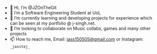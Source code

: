 - 👋 Hi, I’m @JZOnTheGit
- 👀 I’m a Software Engineering Student at UoL
- 🌱 I’m currently learning and developing projects for experience which can be seen at my portfolio @ j-singh.net.
- 💞️ I’m looking to collaborate on Music collabs, games and many other projects
- 📫 How to reach me, Email: jass150505@gmail.com or Instagram: ```_jasstej_```

<!---
JZOnTheGit/JZOnTheGit is a ✨ special ✨ repository because its `README.md` (this file) appears on your GitHub profile.
You can click the Preview link to take a look at your changes.
--->
